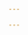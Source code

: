```yaml
---

---
```


<!--
 * @Author: your name
 * @Date: 2021-07-15 18:05:25
 * @LastEditTime: 2021-07-15 18:05:26
 * @LastEditors: Please set LastEditors
 * @Description: In User Settings Edit
 * @FilePath: \DailyNotes\学习路线\研究方向\微信小程序\小程序.md
-->
